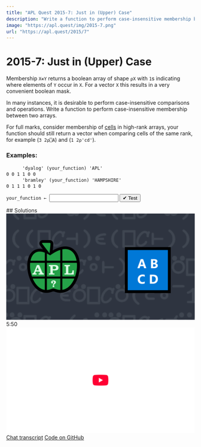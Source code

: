 ```yaml
---
title: "APL Quest 2015-7: Just in (Upper) Case"
description: "Write a function to perform case-insensitive membership between two arrays."
image: "https://apl.quest/img/2015-7.png"
url: "https://apl.quest/2015/7"
---
```


# <span class=s>2015-</span>7: Just in (Upper) Case
Membership `X∊Y` returns a boolean array of shape `⍴X` with `1`s indicating where elements of `Y` occur in `X`. For a vector `X` this results in a very convenient boolean mask.

In many instances, it is desirable to perform case-insensitive comparisons and operations. Write a function to perform case-insensitive membership between two arrays.

For full marks, consider membership of [cells](https://aplwiki.com/wiki/Cell) in high-rank arrays, your function should still return a vector when comparing cells of the same rank, for example (`3 2⍴⎕A`) and (`1 2⍴'cd'`).

### Examples:

```APL
      'dyalog' (your_function) 'APL'
0 0 1 1 0 0
      'bramley' (your_function) 'HAMPSHIRE'
0 1 1 1 0 1 0
```


                      
<div class="pdiv">
  <code onclick="p_Input.focus()">your_function ← </code><input id="p_Input" autocomplete="off" spellcheck="false" oninput="this.parentElement.querySelector`button`.disabled=false;localStorage.setItem(window.location.pathname,this.value)" onkeypress="subm(event)">
  <button onclick="alert$.next`Testing…`;submitSolution`p`" class="md-button md-button--primary">&#x2714; Test</button>
</div>
<p id="p_Output"></p>
## Solutions
<div onclick="play(this)" title="Video on YouTube" class="yt">
<img class="md-header--shadow" alt="Video Thumbnail" src="../../img/2015-7.png">
<time>5:50</time>
<img alt="YouTube" src="../../img/yt-big.png">
</div>
<a href="https://chat.stackexchange.com/transcript/52405?m=61731271#61731271" target="_blank" class="md-button md-button--primary">Chat transcript</a>
<a href="https://github.com/abrudz/apl_quest/blob/main/2015/7.apl" target="_blank" class="md-button md-button--primary right">Code on GitHub</a>

<script>
    testCases={"a":[["'dyalog'","'APL'"],["'transcend'","'INCANDESCENT'"]],"b":[["{⍵⌷⍨⊂?⍨≢⍵}5 2⍴⎕A","⍉⍪'CD'"],["↑'Amy' 'Pete' 'Leslie'","⍉⍪'LESLIE'"]],"f":"{⊃{(≢⍵)≥⍵⍳⍺}/1 ⎕C ⍺ ⍵}"}
    p_Input.value=localStorage.getItem(window.location.pathname)
    play=e=>e.outerHTML=`<iframe class="md-header--shadow" src="https://www.youtube.com/embed/syzyAQc11M8?list=PLYKQVqyrAEj9wDIUyLDGtDAFTKY38BUMN&autoplay=1" title="<span class=s>2015-</span>7: Just in (Upper) Case (APL Quest 2015-7)" frameborder="0" allow="accelerometer; autoplay; clipboard-write; encrypted-media; gyroscope; picture-in-picture; web-share" referrerpolicy="strict-origin-when-cross-origin" allowfullscreen></iframe>`
</script>

